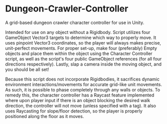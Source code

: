 # Dungeon-Crawler-Controller
A grid-based dungeon crawler character controller for use in Unity.

Intended for use on any object without a Rigidbody. Script utilizes four GameObject Vector3 targets to determine which way to properly move. It uses pinpoint Vector3 coordinates, so the player will always makes precise, unit-perfect movements. For proper set-up, make four (preferably) Empty objects and place them within the object using the Character Controller script, as well as the script's four public GameObject references (for all four directions respectively). Lastly, slap a camera inside the moving object, and you should be all set!

Because this script does not incorporate Rigidbodies, it sacrifices dynamic environment interactions/movements for accurate grid-like unit movements. As such, it is possible to phase completely through any walls or objects. To remedy this, the character controller has a Raycast feature implemented where upon player input if there is an object blocking the desired walk direction, the controller will not move (unless specified with a tag). It also uses Raycasting for slope/floor detection, so the player is properly positioned along the floor as it moves.
